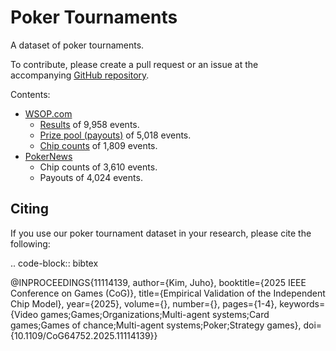 # Poker Tournaments

A dataset of poker tournaments.

To contribute, please create a pull request or an issue at the accompanying [GitHub repository](https://github.com/uoftcprg/pt-dataset).

Contents:

- [WSOP.com](https://www.wsop.com/)
  - [Results](https://www.wsop.com/tournaments/results/) of 9,958 events.
  - [Prize pool (payouts)](https://www.wsop.com/tournaments/payouts/) of 5,018 events.
  - [Chip counts](https://www.wsop.com/tournaments/chipcounts/) of 1,809 events.
- [PokerNews](https://www.pokernews.com/)
  - Chip counts of 3,610 events.
  - Payouts of 4,024 events.

Citing
------

If you use our poker tournament dataset in your research, please cite the following:

.. code-block:: bibtex

   @INPROCEEDINGS{11114139,
     author={Kim, Juho},
     booktitle={2025 IEEE Conference on Games (CoG)}, 
     title={Empirical Validation of the Independent Chip Model}, 
     year={2025},
     volume={},
     number={},
     pages={1-4},
     keywords={Video games;Games;Organizations;Multi-agent systems;Card games;Games of chance;Multi-agent systems;Poker;Strategy games},
     doi={10.1109/CoG64752.2025.11114139}}
